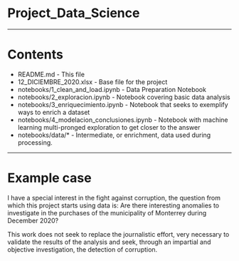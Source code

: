 # Project_Data_Science
---
# Contents

* README.md - This file
* 12_DICIEMBRE_2020.xlsx - Base file for the project
* notebooks/1_clean_and_load.ipynb - Data Preparation Notebook
* notebooks/2_exploracion.ipynb - Notebook covering basic data analysis
* notebooks/3_enriquecimiento.ipynb - Notebook that seeks to exemplify ways to enrich a dataset
* notebooks/4_modelacion_conclusiones.ipynb - Notebook with machine learning multi-pronged exploration to get closer to the answer
* notebooks/data/* - Intermediate, or enrichment, data used during processing.
---
# Example case

I have a special interest in the fight against corruption, the question from which this project starts using data is: Are there interesting anomalies to investigate in the purchases of the municipality of Monterrey during December 2020?

This work does not seek to replace the journalistic effort, very necessary to validate the results of the analysis and seek, through an impartial and objective investigation, the detection of corruption.
